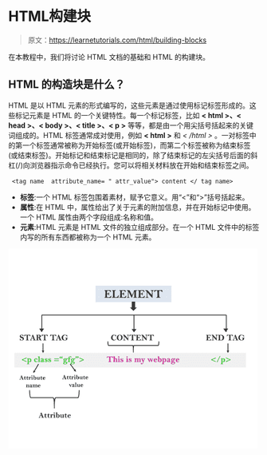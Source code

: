 # HTML构建块

> 原文：<https://learnetutorials.com/html/building-blocks>

在本教程中，我们将讨论 HTML 文档的基础和 HTML 的构建块。

## HTML 的构造块是什么？

HTML 是以 HTML 元素的形式编写的，这些元素是通过使用标记标签形成的。这些标记元素是 HTML 的一个关键特性。每一个标记标签，比如 **< html >、< head >、< body >、< title >、< p >** 等等，都是由一个用尖括号括起来的关键词组成的。HTML 标签通常成对使用，例如 **< html >** 和 *< /html >* 。一对标签中的第一个标签通常被称为开始标签(或开始标签)，而第二个标签被称为结束标签(或结束标签)。开始标记和结束标记是相同的，除了结束标记的左尖括号后面的斜杠(/)向浏览器指示命令已经执行。您可以将相关材料放在开始和结束标签之间。

```
 <tag name  attribute_name= " attr_value"> content </ tag name> 

```

*   **标签**:一个 HTML 标签包围着素材，赋予它意义。用“<”和“>”括号括起来。
*   **属性**:在 HTML 中，属性给出了关于元素的附加信息，并在开始标记中使用。一个 HTML 属性由两个字段组成:名称和值。
*   **元素**:HTML 元素是 HTML 文件的独立组成部分。在一个 HTML 文件中的标签内写的所有东西都被称为一个 HTML 元素。

![HTML - Introduction](img/82b52e43ed4bdec4a4c85808c6551751.png)